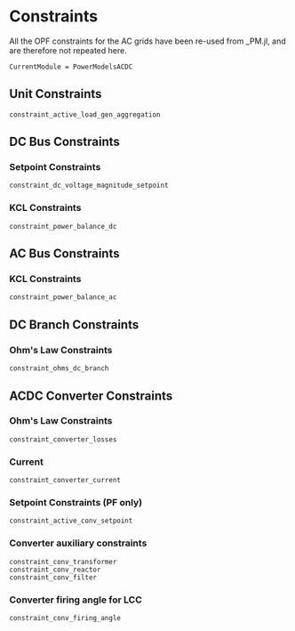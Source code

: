 # Constraints
All the OPF constraints for the AC grids have been re-used from _PM.jl, and are therefore not repeated here.

```@meta
CurrentModule = PowerModelsACDC
```

## Unit Constraints

```@docs
constraint_active_load_gen_aggregation
```

## DC Bus Constraints

### Setpoint Constraints

```@docs
constraint_dc_voltage_magnitude_setpoint
```

### KCL Constraints

```@docs
constraint_power_balance_dc
```
## AC Bus Constraints

### KCL Constraints
```@docs
constraint_power_balance_ac
```

## DC Branch Constraints

### Ohm's Law Constraints

```@docs
constraint_ohms_dc_branch

```


## ACDC Converter Constraints

### Ohm's Law Constraints

```@docs
constraint_converter_losses
```

### Current

```@docs
constraint_converter_current
```

### Setpoint Constraints (PF only)

```@docs
constraint_active_conv_setpoint
```

### Converter auxiliary constraints
```@docs
constraint_conv_transformer
constraint_conv_reactor
constraint_conv_filter
```

### Converter firing angle for LCC
```@docs
constraint_conv_firing_angle
```
